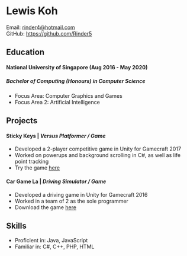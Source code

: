 # Lewis Koh

Email: rinder4@hotmail.com  
GitHub: <https://github.com/Rinder5>

## Education

#### National University of Singapore (Aug 2016 - May 2020)
##### Bachelor of Computing (Honours) in Computer Science
* Focus Area: Computer Graphics and Games
* Focus Area 2: Artificial Intelligence

## Projects

#### Sticky Keys | *Versus Platformer / Game*
* Developed a 2-player competitive game in Unity for Gamecraft 2017
* Worked on powerups and background scrolling in C#, as well as life point tracking
* Try the game [here](https://zy-ang.itch.io/sticky-keys)

#### Car Game La | *Driving Simulator / Game*
* Developed a driving game in Unity for Gamecraft 2016
* Worked in a team of 2 as the sole programmer
* Download the game [here](https://rinder5.itch.io/car-game-la)

## Skills

* Proficient in: Java, JavaScript
* Familiar in: C#, C++, PHP, HTML
